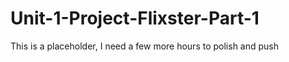 # Unit-1-Project-Flixster-Part-1
This is a placeholder, I need a few more hours to polish and push
 
